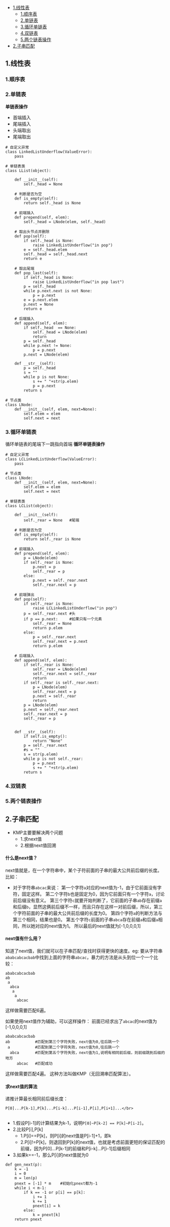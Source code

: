 * [1.线性表](#1线性表)
    * [1.顺序表](#1顺序表)
    * [2.单链表](#2单链表)
    * [3.循环单链表](#3循环单链表)
    * [4.双链表](#4双链表)
    * [5.两个链表操作](#5两个链表操作)
* [2.子串匹配](#2子串匹配)
## 1.线性表
### 1.顺序表
### 2.单链表
__单链表操作__
* 首端插入
* 尾端插入
* 头端取出
* 尾端取出
```
# 自定义异常
class LinkedListUnderflow(ValueError):
    pass

# 单链表类
class LList(object):
    
    def __init__(self):
        self._head = None

    # 判断是否为空
    def is_empty(self):
        return self._head is None
    
    # 前端插入
    def prepend(self, elem):
        self._head = LNode(elem, self._head)
    
    # 取出头节点并删除
    def pop(self):
        if self._head is None:
            raise LinkedListUnderflow("in pop")
        e = self._head.elem
        self._head = self._head.next
        return e
    
    # 取出尾端
    def pop_last(self):
        if self._head is None:
            raise LinkedListUnderflow("in pop last")
        p = self._head
        while p.next.next is not None:
            p = p.next
        e = p.next.elem
        p.next = None
        return e

    # 后端插入
    def append(self, elem):
        if self._head  == None:
            self._head = LNode(elem)
            return
        p = self._head
        while p.next != None:
            p = p.next
        p.next = LNode(elem)

    def __str__(self):
        p = self._head
        s = ""
        while p is not None:
            s += " "+str(p.elem)
            p = p.next
        return s

# 节点类
class LNode:
    def __init__(self, elem, next=None):
        self.elem = elem
        self.next = next
```
### 3.循环单链表
循环单链表的尾端下一跳指向首端
__循环单链表操作__

```
# 自定义异常
class LCLinkedListUnderflow(ValueError):
    pass

# 节点类
class LNode:
    def __init__(self, elem, next=None):
        self.elem = elem
        self.next = next

# 单链表类
class LCList(object):
    
    def __init__(self):
        self._rear = None   #尾端

    # 判断是否为空
    def is_empty(self):
        return self._rear is None

    # 前端插入
    def prepend(self, elem):
        p = LNode(elem)
        if self._rear is None:  
            p.next = p
            self._rear = p
        else:
            p.next = self._rear.next
            self._rear.next = p
    
    # 前端弹出
    def pop(self):
        if self._rear is None:
            raise LCLinkedListUnderflow("in pop")
        p = self._rear.next #头
        if p == p.next:     #如果只有一个元素
            self._rear = None
            return p.elem
        else:
            p = self._rear.next
            self._rear.next = p.next
            return p.elem

    # 后端插入
    def append(self, elem):
        if self._rear is None:
            self._rear = LNode(elem)
            self._rear.next = self._rear
            return
        if self._rear is self._rear.next:
            p = LNode(elem)
            self._rear.next = p
            p.next = self._rear
            return 
        p = LNode(elem)
        p.next = self._rear.next
        self._rear.next = p
        self._rear = p
        

    def __str__(self):
        if self.is_empty():
            return "None"
        p = self._rear.next
        #s = ""
        s = str(p.elem)
        while p is not self._rear:
            p = p.next
            s += " "+str(p.elem)
        return s
```
### 4.双链表
### 5.两个链表操作

## 2.子串匹配
* KMP主要要解决两个问题
   * 1.求next值
   * 2.根据next值回溯
#### 什么是next值？
next值就是，在一个字符串中，某个子符前面的子串的最大公共前后缀的长度。比如：
* 对于字符串`abcac`来说：
第一个字符`a`对应的next值为-1，由于它前面没有字符，固定这样。
第二个字符`b`也是固定为0，因为它前面只有一个字符`a`，讨论前后缀没有意义。
第三个字符`c`就要开始判断了，它前面的子串`ab`存在前缀`a`和后缀`b`，显然这俩前后缀不一样，而且只存在这样一对前后缀，所以，第三个字符前面的子串的最大公共前后缀的长度为0。
第四个字符`a`的判断方法与第三个相同，结果也是0。
第五个字符`c`前面的子串`abca`存在前缀`a`和后缀`a`相同，所以她对应的next值为1。
所以最后的next值就为[-1,0,0,0,1]
#### next值有什么用？
知道了next值，我们就可以在子串匹配/查找时获得更快的速度。eg:
要从字符串`ababcabcacbab`中找到上面的字符串`abcac`，暴力的方法是从头到位一个一个比较：
```
ababcabcacbab
ab
 a
  abca
   a
    a
     abcac
```
这样做需要匹配6遍。

如果使用next值作为辅助，可以这样操作：
前面已经求出了`abcac`的next值为[-1,0,0,0,1]
```
ababcabcacbab
ab           #匹配到第三个字符失败，next值为0,往后跳一个
 a           #匹配到第二个字符失败，next值为0,往后跳一个
  abca       #匹配到第五个字符失败，next值为1,说明有相同前后缀，则前缀跳到后缀的地方
     abcac   #匹配成功
```
这样做需要匹配4遍。
这种方法叫做KMP（无回溯串匹配算法）。
#### 求next值的算法
递推计算最长相同前后缀长度：
```
P[0]...P[k-1],P[k]...P[i-k]...P[i-1],P[i],P[i+1]...</br>
                         
```
* 1.假设P[i-1]的计算结果为k-1，说明`P[0]~P[k-2] == P[k]~P[i-2]`。
* 2.比较P[i],P[k]</br>
    * 1.P[i]==P[k]，则P[i]的next值是P[i-1]+1，即k</br>
    * 2.P[i]!=P[k]，则退回到P[k]的next值，也就是考虑前面更短的保证匹配的前缀，因为P[0]...P[k-1]的前缀和P[i-k]...P[i-1]后缀相同</br>
* 3.如果k==-1，那么P[i]的next值就为0
```
def gen_next(p):
    k = -1
    i = 0
    m = len(p)
    pnext = [-1] * m    #初始化pnext都为-1
    while i < m-1:
        if k == -1 or p[i] == p[k]:    
            i += 1
            k += 1
            pnext[i] = k
        else:
            k = pnext[k]
    return pnext
```
